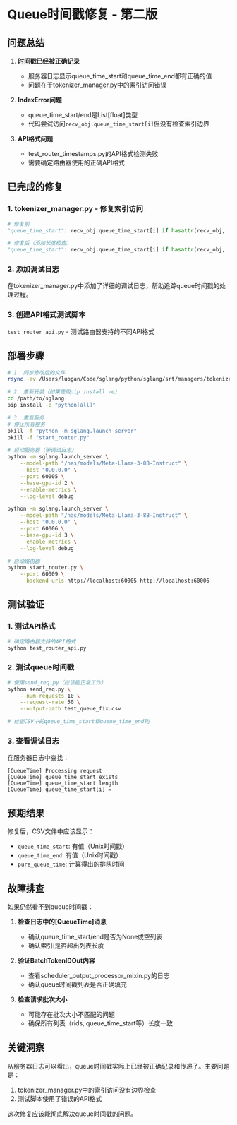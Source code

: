 # Queue时间戳修复 - 第二版

## 问题总结

1. **时间戳已经被正确记录**
   - 服务器日志显示queue_time_start和queue_time_end都有正确的值
   - 问题在于tokenizer_manager.py中的索引访问错误

2. **IndexError问题**
   - queue_time_start/end是List[float]类型
   - 代码尝试访问`recv_obj.queue_time_start[i]`但没有检查索引边界

3. **API格式问题**
   - test_router_timestamps.py的API格式检测失败
   - 需要确定路由器使用的正确API格式

## 已完成的修复

### 1. tokenizer_manager.py - 修复索引访问
```python
# 修复前
"queue_time_start": recv_obj.queue_time_start[i] if hasattr(recv_obj, 'queue_time_start') and recv_obj.queue_time_start else None,

# 修复后（添加长度检查）
"queue_time_start": recv_obj.queue_time_start[i] if hasattr(recv_obj, 'queue_time_start') and recv_obj.queue_time_start and i < len(recv_obj.queue_time_start) else None,
```

### 2. 添加调试日志
在tokenizer_manager.py中添加了详细的调试日志，帮助追踪queue时间戳的处理过程。

### 3. 创建API格式测试脚本
`test_router_api.py` - 测试路由器支持的不同API格式

## 部署步骤

```bash
# 1. 同步修改后的文件
rsync -av /Users/luogan/Code/sglang/python/sglang/srt/managers/tokenizer_manager.py user@server:/path/to/sglang/python/sglang/srt/managers/

# 2. 重新安装（如果使用pip install -e）
cd /path/to/sglang
pip install -e "python[all]"

# 3. 重启服务
# 停止所有服务
pkill -f "python -m sglang.launch_server"
pkill -f "start_router.py"

# 启动服务器（带调试日志）
python -m sglang.launch_server \
    --model-path "/nas/models/Meta-Llama-3-8B-Instruct" \
    --host "0.0.0.0" \
    --port 60005 \
    --base-gpu-id 2 \
    --enable-metrics \
    --log-level debug

python -m sglang.launch_server \
    --model-path "/nas/models/Meta-Llama-3-8B-Instruct" \
    --host "0.0.0.0" \
    --port 60006 \
    --base-gpu-id 3 \
    --enable-metrics \
    --log-level debug

# 启动路由器
python start_router.py \
    --port 60009 \
    --backend-urls http://localhost:60005 http://localhost:60006
```

## 测试验证

### 1. 测试API格式
```bash
# 确定路由器支持的API格式
python test_router_api.py
```

### 2. 测试queue时间戳
```bash
# 使用send_req.py（应该能正常工作）
python send_req.py \
    --num-requests 10 \
    --request-rate 50 \
    --output-path test_queue_fix.csv

# 检查CSV中的queue_time_start和queue_time_end列
```

### 3. 查看调试日志
在服务器日志中查找：
```
[QueueTime] Processing request
[QueueTime] queue_time_start exists
[QueueTime] queue_time_start length
[QueueTime] queue_time_start[i] = 
```

## 预期结果

修复后，CSV文件中应该显示：
- `queue_time_start`: 有值（Unix时间戳）
- `queue_time_end`: 有值（Unix时间戳）
- `pure_queue_time`: 计算得出的排队时间

## 故障排查

如果仍然看不到queue时间戳：

1. **检查日志中的[QueueTime]消息**
   - 确认queue_time_start/end是否为None或空列表
   - 确认索引i是否超出列表长度

2. **验证BatchTokenIDOut内容**
   - 查看scheduler_output_processor_mixin.py的日志
   - 确认queue时间戳列表是否正确填充

3. **检查请求批次大小**
   - 可能存在批次大小不匹配的问题
   - 确保所有列表（rids, queue_time_start等）长度一致

## 关键洞察

从服务器日志可以看出，queue时间戳实际上已经被正确记录和传递了。主要问题是：
1. tokenizer_manager.py中的索引访问没有边界检查
2. 测试脚本使用了错误的API格式

这次修复应该能彻底解决queue时间戳的问题。